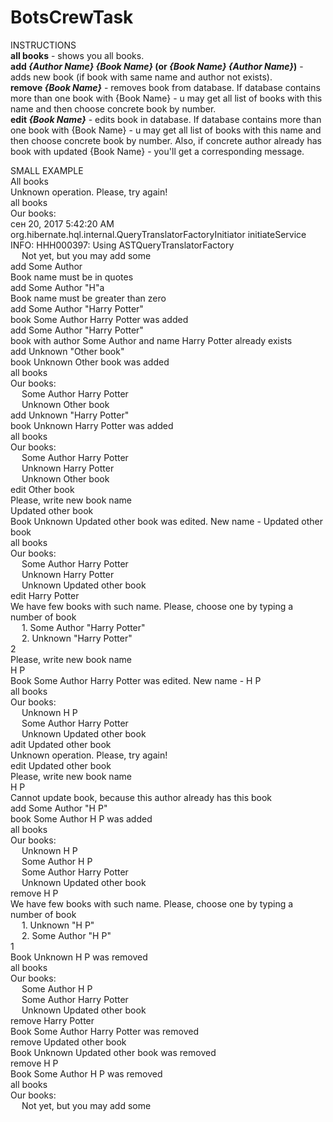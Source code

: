 # BotsCrewTask

INSTRUCTIONS
<br><b>all books</b> - shows you all books.
<br><b>add <i>{Author Name} {Book Name}</i> (or <i>{Book Name} {Author Name}</i>)</b> - adds new book (if book with same name and author not exists).
<br><b>remove <i>{Book Name}</i></b> - removes book from database. If database contains more than one book with {Book Name} - u may get all list of books with this name and then choose concrete book by number.
<br><b>edit <i>{Book Name}</i></b> - edits book in database. If database contains more than one book with {Book Name} - u may get all list of books with this name and then choose concrete book by number. Also, if concrete author already has book with updated {Book Name} - you'll get a corresponding message.

SMALL EXAMPLE
<br>All books
<br>Unknown operation. Please, try again!
<br>all books
<br>Our books:
<br>сен 20, 2017 5:42:20 AM org.hibernate.hql.internal.QueryTranslatorFactoryInitiator initiateService
INFO: HHH000397: Using ASTQueryTranslatorFactory
<br>&emsp;	Not yet, but you may add some
<br>add Some Author
<br>Book name must be in quotes
<br>add Some Author "H"a
<br>Book name must be greater than zero
<br>add Some Author "Harry Potter"
<br>book  Some Author  Harry Potter was added
<br>add Some Author "Harry Potter"
<br>book with author  Some Author  and name Harry Potter already exists
<br>add Unknown "Other book"
<br>book  Unknown  Other book was added
<br>all books
<br>Our books:
<br>&emsp;	 Some Author  Harry Potter
<br>&emsp;	 Unknown  Other book
<br>add Unknown "Harry Potter"
<br>book  Unknown  Harry Potter was added
<br>all books
<br>Our books:
<br>&emsp;	 Some Author  Harry Potter
<br>&emsp;	 Unknown  Harry Potter
<br>&emsp;	 Unknown  Other book
<br>edit Other book
<br>Please, write new book name
<br>Updated other book
<br>Book  Unknown  Updated other book was edited. New name - Updated other book
<br>all books
<br>Our books:
<br>&emsp;	 Some Author  Harry Potter
<br>&emsp;	 Unknown  Harry Potter
<br>&emsp;	 Unknown  Updated other book
<br>edit Harry Potter
<br>We have few books with such name. Please, choose one by typing a number of book
<br>&emsp;	1.  Some Author  "Harry Potter"
<br>&emsp;	2.  Unknown  "Harry Potter"
<br>2
<br>Please, write new book name
<br>H P
<br>Book  Some Author  Harry Potter was edited. New name - H P
<br>all books
<br>Our books:
<br>&emsp;	 Unknown  H P
<br>&emsp;	 Some Author  Harry Potter
<br>&emsp;	 Unknown  Updated other book
<br>adit Updated other book
<br>Unknown operation. Please, try again!
<br>edit Updated other book
<br>Please, write new book name
<br>H P
<br>Cannot update book, because this author already has this book
<br>add Some Author "H P"
<br>book  Some Author  H P was added
<br>all books
<br>Our books:
<br>&emsp;	 Unknown  H P
<br>&emsp;	 Some Author  H P
<br>&emsp;	 Some Author  Harry Potter
<br>&emsp;	 Unknown  Updated other book
<br>remove H P
<br>We have few books with such name. Please, choose one by typing a number of book
<br>&emsp;	1.  Unknown  "H P"
<br>&emsp;	2.  Some Author  "H P"
<br>1
<br>Book  Unknown  H P was removed
<br>all books
<br>Our books:
<br>&emsp;	 Some Author  H P
<br>&emsp;	 Some Author  Harry Potter
<br>&emsp;	 Unknown  Updated other book
<br>remove Harry Potter
<br>Book  Some Author  Harry Potter was removed
<br>remove Updated other book
<br>Book  Unknown  Updated other book was removed
<br>remove H P
<br>Book  Some Author  H P was removed
<br>all books
<br>Our books:
<br>&emsp;	Not yet, but you may add some
